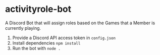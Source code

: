 # activityrole-bot
A Discord Bot that will assign roles based on the Games that a Member is currently playing.

1. Provide a Discord API access token in `config.json`
2. Install dependencies `npm install`
3. Run the bot with `node .`
